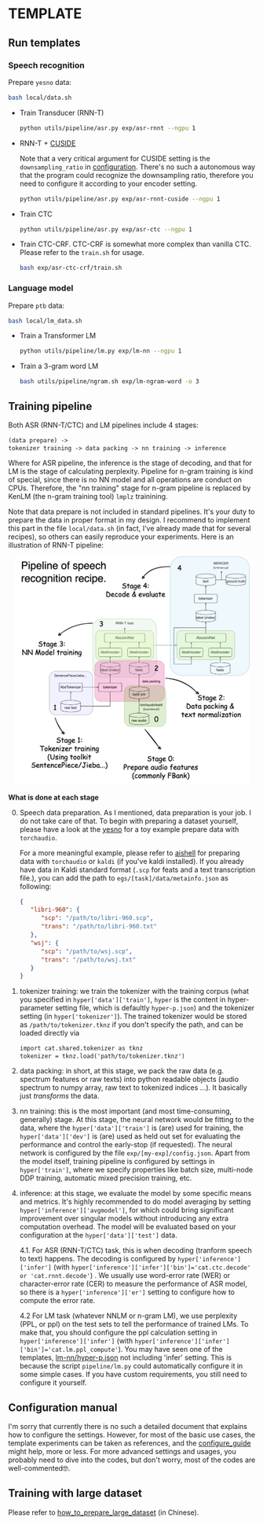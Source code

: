 # TEMPLATE

## Run templates

### Speech recognition

Prepare `yesno` data:

```bash
bash local/data.sh
```

- Train Transducer (RNN-T)

   ```bash
   python utils/pipeline/asr.py exp/asr-rnnt --ngpu 1
   ```

- RNN-T + [CUSIDE](../../docs/cuside_ch.md)

   Note that a very critical argument for CUSIDE setting is the `downsampling_ratio` in [configuration](exp/asr-rnnt-cuside/config.json). There's no such a autonomous way that the program could recognize the downsampling ratio, therefore you need to configure it according to your encoder setting.

   ```bash
   python utils/pipeline/asr.py exp/asr-rnnt-cuside --ngpu 1
   ```

- Train CTC

   ```bash
   python utils/pipeline/asr.py exp/asr-ctc --ngpu 1
   ```

- Train CTC-CRF. CTC-CRF is somewhat more complex than vanilla CTC. Please refer to the `train.sh` for usage.

   ```bash
   bash exp/asr-ctc-crf/train.sh 
   ```

### Language model

Prepare `ptb` data:

```bash
bash local/lm_data.sh
```

- Train a Transformer LM

   ```bash
   python utils/pipeline/lm.py exp/lm-nn --ngpu 1
   ```


- Train a 3-gram word LM

   ```bash
   bash utils/pipeline/ngram.sh exp/lm-ngram-word -o 3
   ```


## Training pipeline

Both ASR (RNN-T/CTC) and LM pipelines include 4 stages:

```
(data prepare) ->
tokenizer training -> data packing -> nn training -> inference
```

Where for ASR pipeline, the inference is the stage of decoding, and that for LM is the stage of calculating perplexity. Pipeline for n-gram training is kind of special, since there is no NN model and all operations are conduct on CPUs. Therefore, the "nn training" stage for n-gram pipeline is replaced by KenLM (the n-gram training tool) `lmplz` trainining.

Note that data prepare is not included in standard pipelines. It's your duty to prepare the data in proper format in my design. I recommend to implement this part in the file `local/data.sh` (in fact, I've already made that for several recipes), so others can easily reproduce your experiments. Here is an illustration of RNN-T pipeline:

<p align="center">
   <img src="../../assets/pipeline_rnnt.png" width=480px/>
</p>

**What is done at each stage**

0. Speech data preparation. As I mentioned, data preparation is your job. I do not take care of that. To begin with preparing a dataset yourself, please have a look at the [yesno](./local/data.sh) for a toy example prepare data with `torchaudio`.

   For a more meaningful example, please refer to [aishell](../aishell/README.md) for preparing data with `torchaudio` or `kaldi` (if you've kaldi installed). If you already have data in Kaldi standard format (`.scp` for feats and a text transcription file.), you can add the path to `egs/[task]/data/metainfo.json` as following:
   ```json
   {
      "libri-960": {
         "scp": "/path/to/libri-960.scp",
         "trans": "/path/to/libri-960.txt"
      },
      "wsj": {
         "scp": "/path/to/wsj.scp",
         "trans": "/path/to/wsj.txt"
      }
   }
   ```

1. tokenizer training: we train the tokenizer with the training corpus (what you specified in `hyper['data']['train']`, `hyper` is the content in hyper-parameter setting file, which is defaultly `hyper-p.json`) and the tokenizer setting (in `hyper['tokenizer']`).
   The trained tokenizer would be stored as `/path/to/tokenizer.tknz` if you don't specify the path, and can be loaded directly via

   ```python3
   import cat.shared.tokenizer as tknz
   tokenizer = tknz.load('path/to/tokenizer.tknz')
   ```

2. data packing: in short, at this stage, we pack the raw data (e.g. spectrum features or raw texts) into python readable objects (audio spectrum to numpy array, raw text to tokenized indices ...). It basically just *transforms* the data.

3. nn training: this is the most important (and most time-consuming, generally) stage.
   At this stage, the neural network would be fitting to the data, where the `hyper['data']['train']` is (are) used for training, the `hyper['data']['dev']` is (are) used as held out set for evaluating the performance and control the early-stop (if requested).
   The neural network is configured by the file `exp/[my-exp]/config.json`. Apart from the model itself, training pipeline is configured by settings in `hyper['train']`, where we specify properties like batch size, multi-node DDP training, automatic mixed precision training, etc.

4. inference: at this stage, we evaluate the model by some specific means and metrics.
   It's highly recommended to do model averaging by setting `hyper['inference']['avgmodel']`, for which could bring significant improvement over singular models without introducing any extra computation overhead. The model will be evaluated based on your configuration at the `hyper['data']['test']` data.

   4.1. For ASR (RNN-T/CTC) task, this is when decoding (tranform speech to text) happens. The decoding is configured by `hyper['inference']['infer']` (with `hyper['inference']['infer']['bin']='cat.ctc.decode' or 'cat.rnnt.decode'`) . We usually use word-error rate (WER) or character-error rate (CER) to measure the performance of ASR model, so there is a `hyper['inference']['er']` setting to configure how to compute the error rate.

   4.2 For LM task (whatever NNLM or n-gram LM), we use perplexity (PPL, or ppl) on the test sets to tell the performance of trained LMs. To make that, you should configure the ppl calculation setting in `hyper['inference']['infer']` (with `hyper['inference']['infer']['bin']='cat.lm.ppl_compute'`). You may have seen one of the templates, [lm-nn/hyper-p.json](exp/lm-nn/hyper-p.json) not including 'infer' setting. This is because the script `pipeline/lm.py` could automatically configure it in some simple cases. If you have custom requirements, you still need to configure it yourself.

## Configuration manual

   I'm sorry that currently there is no such a detailed document that explains how to configure the settings. However, for most of the basic use cases, the template experiments can be taken as references, and the [configure_guide](../../docs/configure_guide.md) might help, more or less.
   For more advanced settings and usages, you probably need to dive into the codes, but don't worry, most of the codes are well-commented🤓. 

## Training with large dataset

Please refer to [how_to_prepare_large_dataset](../../docs/how_to_prepare_large_dataset_ch.md) (in Chinese).
